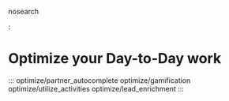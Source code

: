 nosearch

:   

# Optimize your Day-to-Day work

::: 
optimize/partner_autocomplete optimize/gamification
optimize/utilize_activities optimize/lead_enrichment
:::
